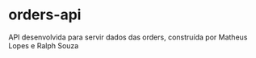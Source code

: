 # orders-api
API desenvolvida para servir dados das orders, construída por Matheus Lopes e Ralph Souza
